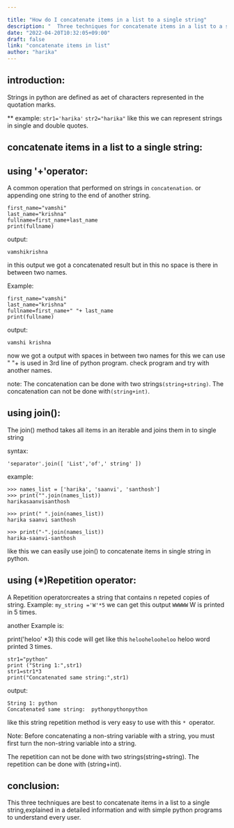 ```yaml
---

title: "How do I concatenate items in a list to a single string"
description: "  Three techniques for concatenate items in a list to a single string"
date: "2022-04-20T10:32:05+09:00"
draft: false
link: "concatenate items in list"
author: "harika"
---
```


## introduction:
Strings in python are defined as aet of characters represented in the quotation marks.

** example:
`str1='harika'`
`str2="harika"`
like this we can represent strings in single and double quotes.

## concatenate items in a list to a single string:
## using '+'operator:
A common operation that performed on strings in `concatenation`.
 or
appending one string to the end of another string.

```
first_name="vamshi"
last_name="krishna"
fullname=first_name+last_name
print(fullname)
```
output:
```
vamshikrishna
```

in this output we got a concatenated result but in this no space is there in between two names.

Example:

```
first_name="vamshi"
last_name="krishna"
fullname=first_name+" "+ last_name
print(fullname)
```
output:
```
vamshi krishna
```
now we got a output with spaces in between two names for this we can use 
" "+ is used in 3rd line of python program.
check program and try with another names.

note:
The concatenation can be done with two strings`(string+string)`.
The concatenation can not be done with`(string+int)`.


## using join():

The join() method takes all items in an iterable and joins them in to single string

syntax:
```
'separator'.join([ 'List','of',' string' ])
```

example:
```
>>> names_list = ['harika', 'saanvi', 'santhosh']
>>> print("".join(names_list))
harikasaanvisanthosh

>>> print(" ".join(names_list))
harika saanvi santhosh

>>> print("-".join(names_list))
harika-saanvi-santhosh
```
like this we can easily use join() to  concatenate items in single string in python.

## using (*)Repetition operator:
A Repetition operatorcreates a string that contains n repeted copies of string.
Example:
`my_string ='W'*5`
we can get this output `WWWWW` W is printed in 5 times.

another Example is:

print('heloo' *3)
this code will get like this `heloohelooheloo` heloo word printed 3 times.

```
str1="python"
print ("String 1:",str1)
str1=str1*3
print("Concatenated same string:",str1)
```
output:
```
String 1: python
Concatenated same string:  pythonpythonpython
```
like this string repetition method is very easy to use with this 
`* `operator.

Note: Before concatenating a non-string variable with a string, you must first turn the non-string variable into a string. 

The repetition can not be done with two strings(string+string).
The repetition can be done with (string+int).

## conclusion:

This three techniques are best to concatenate items in a list to a single string,explained in a detailed information and with simple python programs to understand every user.




